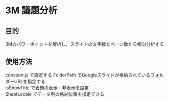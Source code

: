 # 3M 議題分析

## 目的
3Mのパワーポイントを解析し、スライドの文字数とページ数から傾向分析する

## 使用方法
constant.js で設定する
FolderPath  でGoogleスライドが格納されているフォルダーURLを指定する  
isShowTitle で表題の表示・非表示を設定  
SheetLocale でデータ列の格納位置を指定できる
